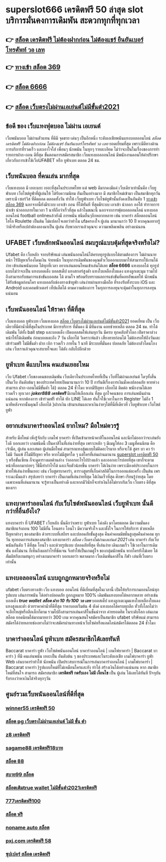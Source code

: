 # superslot666 เครดิตฟรี 50 ล่าสุด  slot  บริการมั่นคงการเดิมพัน  สะดวกทุกที่ทุกเวลา

## 👉 [สล็อต เครดิตฟรี ไม่ต้องฝากก่อน ไม่ต้องแชร์ ยืนยันเบอร์โทรศัพท์ วอ เลท](https://mabet.net/)
## 👉 [ทางเข้า สล็อต 369](https://mabet.net/register/)
## 👉 [สล็อต 6666](https://member.mabet.net/?action=login)
## 👉 [สล็อต เว็บตรงไม่ผ่านเอเย่นต์ไม่มีขั้นต่ํา2021](https://bio.link/tisawago)

##  ข้อดี ของ เว็บแทงฟุตบอล ไม่ผ่าน เอเยนต์

 เว็บพนันบอล  ไม่ผ่านตัวแทน  ที่ดีมี จุดขาย  เด่นๆ เป็นอีกหนึ่ง ระดับเอเชียพนันแทงบอลออนไลน์  *สล็อต เครดิตฟรี ไม่ต้องฝากก่อน ไม่ต้องแชร์ ยืนยันเบอร์โทรศัพท์ วอ เลท* ยอดเยี่ยมที่สุด  เพราะมีดีทางด้านการบริการที่รวดเร็ว และเอาใจใส่ เพื่อนๆ นักพนัน  ในทุกๆ รายละเอียด ไม่ว่าจะเป็นในเรื่องของการทำรายการฝาก-ถอน ดีที่สุด  ขั้นตอนการสมัครสมาชิก เว็บแทงบอลออนไลน์   มีพนักงานคอนให้คำปรึกษาเกี่ยวกับการเข้าใช้เว็บUFABET หรือ ยูฟ่าเบท ตลอด 24 ชม.


## เว็บพนันบอล ที่คนเล่น มากที่สุด 

เว็บแทงบอล มี เยอะแยะ เยอะที่สุดในประเทศไทย แต่ web  ดีมากคงมีแค่ เว็บเดียวเท่านั้นคือ เว็บยูฟ่าเบท เว็บไซต์ยูฟ่าที่ผู้เล่นให้ ได้รับความนิยม  กันเป็นอย่างมาก มี สมาชิกใหม่เข้ามา เป็นสมาชิกทุกวัน เพราะมี เซอร์วิส ที่ดีตลอด ตลอดทั้งวัน  ทำให้ เว็บยูฟ่าเบท เว็บไซต์ยูฟ่านั้นยังคงเป็นอันดับ 1  [ทางเข้า สล็อต 369](https://member.mabet.net/?action=login) นอกจากนี้ยังมีระบบ เอาเข้า ถอน ที่ได้ทันที ที่สุดมีระบบ เอาเข้า  นำออก ออโต้ ทำรายการ นำเข้า   นำออกภายในเวลา 1 นาทีถือว่าเร็วที่สุด แล้วในขณะนี้ นอกจากการฟุตบอลออนไลน์ แทงบอลออนไลน์ football onlineแล้วยังมี การพนัน ชนิดอื่นๆอีกหลากหลาย   เช่น บาคาร่า    สล็อตออนไลน์   ไฮโล  Roulette   เป็นต้น ไม่แปลกใจเลยว่าทำไม ufaครองใจ ผู้เล่น มานานกว่า 10 ปี หากคุณอยากรู้ว่าดีจริงหรือเปล่าต้องลองมาเป็น ผู้เล่น กับพวกเราแล้วคุณจะ ความเพลิดเพลิน อย่างแน่นอน


## UFABET เว็บหลักพนันออนไลน์ สมบรูณ์แบบคุ้มที่สุดจริงหรือไม่?

Ufabet  คือ  เว็บหลัก  จากบริษัทแม่ เล่นพนันออนไลน์ได้ครบทุกรูปแบบได้ตามต้องการ ไม่ผ่านนายหน้า ไร้ปัญหาเรื่องโดนเงิน   จ่ายหนัก ในทุกการเดิมพันของคุณตัวเว็บออกแบบมาให้สามารถใช้งานได้ง่าย เข้าเล่นพนันบอล ได้ทุกที่เวลา อยากเล่นตอนไหนเข้าเล่นได้เลย **สล็อต 6666**  แทงบอลได้ ทุกรูปแบบไม่ว่าจะเป็น แทงบอลเต็ง บอลสเต็ป แทงสกอร์สูงต่ำ แทงใบเหลืองใบแดง แทงลูกเตะมุม รวมไปถึงสามารถรับชมการแข่งขันบอลสด ได้ ตามใจ  พร้อมรับทราบผลการแข่งขันที่คอยอัพเดทให้ นักพนัน ได้รับข้อมูลก่อนใคร แทงบอลกับช่องทางเข้ายูฟ่า เล่นง่ายผ่านทางมือถือ ที่รองรับทั้งระบบ iOS และ Android และคอมพิวเตอร์ เท็ปแล็ตได้  ตามความต้องการ ในทุกการลงทุนจะคุ้มค่าในทุกการลงทุนแน่นอน


##  เว็บพนันออนไลน์  ให้ราคา ที่ดีที่สุด  

เว็บแทงบอล  ยูฟ่าเบท  เว็บแทงบอล  [สล็อต เว็บตรงไม่ผ่านเอเย่นต์ไม่มีขั้นต่ํา2021](https://mabet.net/register/) ยอดเยี่ยม  เป็น เว็บเดียวที่มีค่าน้ำดีที่สุดในประเทศ มีการบริการ ที่มั่นคง มี มีทีมงาน คอยช่วยเหลือ ตลอด 24 ชม.    ทำได้ เดิมพัน ได้ทั้ง ball step และบอลเต็ง  เปิดบอลสดให้เล่นทุกวัน มีครบ ทุกคลับทั่วโลก เปิดราคาล่วงหน้าให้ได้เดิมพัน ก่อนบอลเตะถึง 7 วัน   เลือกได้ วิเคราะห์แล้ว เสี่ยงทายก่อนได้ ไม่ต้องรอให้ถึงวันเตะ  เข้าร่วมฟรี ไม่มีขั้นต่ำ   ฝาก   เบิก  รวดเร็ว ภายใน 1 นาที มีระบบที่มั่นคง ปลอดภัย ไม่ต้องกลัวโดนโกง เล่น เว็บเราแล้วคุณจะสบายใจและ ได้ตัง กลับไปอีกด้วย

## ยูฟ่าเบท  ดีแบบไหน คนเล่นเยอะไหม

 เว็บ Ufabet เว็บของคนชอบเดิมพัน เว็บเดียวในประเทศไทยที่เป็น เว็บที่ไม่ผ่านเอเย่นต์ ใดๆทั้งสิ้น เป็นเว็บ อันดับต้นๆ  ของประเทศไทยเปิดมานานกว่า 10 ปี การันตีเรื่องการเงินมั่งคงปลอดภัย หายห่วง สามารถ  ฝาก-ถอนไม่มีขั้นต่ำ ได้} ตลอด 24 ชั่วโมง หากมีปัญหา เลือกได้ ติดต่อ พนักงานได้เลย รวดเร็ว ทุกเวลา  ***joker888 เครดิตฟรี*** มีเกมให้เลือกเล่น ที่สุด ถูกใจคนชอบ การเล่นพนันผ่านแน่นอน หากต้องการ  เข้าร่วมฟรี  ทำได้ ทัก LINE  ได้เลย ทันใจใช้เวลาในการ Register ไม่ถึง 1 นาทีหลังจากนั้นคุณก็ เลือกได้ }ฝากเงิน เข้ามาเล่นและหาเงินง่ายๆได้ที่นี่ที่เดียวที่ เว็บยูฟ่าเบท เว็บไซต์ยูฟ่า


## อยากเล่นบาคาร่าออนไลน์  ยากไหม? มือใหม่ควรรู้

สำหรับ มือใหม่  เพิ่งรู้จักกับ เกมไพ่ บาคาร่า ที่เปิดเข้ามาหน้าคาสิโนออนไลน์ และนึกไม่ออกว่าจะเล่นยังไงดี บอกเลยว่า เกมชนิดนี้ เป็นคาสิโนที่เล่นง่ายที่สุด เพราะหลัก ๆ มีเมนูให้ลง 3 เมนูที่คนนิยม คือ เจ้ามือ, ผู้เล่น และเสมอ ผู้เล่นมือใหม่  สามารถแทงสุ่มแบบไม่คิดอะไรมาก  หรือจะใช้ สูตร บา คา ร่า ไม่มี วันแพ้ ก็ไม่มีปัญหา หรือ หากไม่มีสูตรใด ๆ แต่ใครที่เล่นผ่านมานาน [superslot เครดิตฟรี 50](https://member.mabet.net/?action=login) ๆ หรือขั้นเซียน ก็จะดูตารางผลด้านล่าง ว่าออกอะไรไปบ้างแล้ว และออกอะไรบ่อยที่สุด เขาก็จะตามหน้าที่ออกมาบ่อยๆ วิธีนี้ทำกำไรได้ และเจ็บตัวน้อยขึ้น บาคาร่า ได้เงินง่าย  เพราะมีองค์ประกอบในการช่วยให้เล่นง่ายขึ้นเยอะ เช่น เว็บสูตรบาคาร่า, ตารางสูตรที่เก็บค่าสถิติในการออกแต่ละครั้ง เป็นต้น เพรราะฉะนั้นแล้ว สรุปเลยว่า บาคาร่า เป็นเกมที่เล่นง่ายที่สุด ได้เงินเร็วที่สุด ศึกษา เรียนรู้ง่ายสุด โดยเฉพาะคนที่เล่นมานาน จะรู้ทางเป็นอย่างดี และหากมีวินัยก็จะทำเงินได้ไม่ยากกับเว็บ เว็บตรง ดีที่สุดของเรา



## แทงบาคาร่าออนไลน์  กับเว็บไซต์พนันออนไลน์  เว็บยูฟ่าเบท  นั้นดีกว่าที่อื่นยังไง?

แทงบาคาร่า ที่ UFABET เว็บหลัก นั้นดีกว่าเพราะ ยูฟ่าเบท โด่งดัง  มาโดยตลอด มีความมั่นคง สมาชิกแจ้งถอน  100 ไม่มีอั้น โอนตรง โอนไว มีความจริงใจ และตั้งใจ ในการให้บริการ  ช่วยเหลือ ปัญหาต่างๆ ของสมาชิก ด้วยระบบที่เสถียร และปลอดภัยขั้นสูงสุด คืนค่าคอมมิชชั่นสูงสุดคืนค่าคอม  ทุกวัน ทุกยอดการเล่นของสมาชิก แทงบาคาร่า   *สล็อต เว็บตรงไม่ผ่านเอเย่นต์ 2021* เล่น บาคาร่า  กับเว็บพนันอันดับ 1 ดีที่สุด โอนไว และด้วยรูปแบบ ปลอดภัยที่สุด ที่เล่นง่าย เดินเกมเร็ว ใช้เวลาในการเดิมพัน แค่ไม่นาน ก็เห็นถึงผลกำไรที่ชัดเจน จึงทำให้เป็นเกมคู่ใจ ของกลุ่มนักพนัน หากใครยังไม่เคย ได้สัมผัสกับเกมสนุกๆ อย่างเกมบาคาร่า บอกเลยว่า พลาดมาก  เว็บเดิมพันคาสิโน กีฬา เล่นที่เว็บตรงเท่านั้น


## แทงบอลออนไลน์ แบบถูกฏกหมายจริงหรือไม่ 

 ufabet เว็บตรงทางเข้า  เว็บ แทงบอล ออนไลน์ ที่ดีเยี่ยมที่สุดในเวลานี้ เปิดให้บริการเกมออนไลน์ทุก รูปแบบ  เล่นการพนัน ได้อย่างปลอดภัย ถูกกฏหมาย 100% เดิมพันแทงบอลได้หลากหลาย  อย่างเช่นบอลเต็ง ***true wallet สล็อต ฝาก 10 รับ 100 วอ เลท*** บอลสเต็ป แทงลูกเตะมุมแทงใบเหลืองใบแดง แทงสูงและต่ำ ด้วยราคาค่าน้ำที่ดีที่สุด ราคาบอลเริ่มต้น 4 ตังค์ แทงบอลได้ครบทุกลีก ทั่วทั้งโลกไม่ว่าจะลีกใหญ่หรือลีกเล็กก็ตาม รวมไปถึงสามารถเล่นคาสิโนชั้นนำจาก ค่ายยอดฮิต ในระดับโลก  เล่นเกมสล็อต ยอดนิยมได้มากมายกว่า 300 เกม หากคุณสนใจสมัครเป็นสมาชิก  ufabet บริษัทแม่ สามารถสมัครได้ง่ายหลายช่องทางไม่ว่าจะสมัครผ่านทางหน้าเว็บไซค์หรือแอดไลน์สมัครได้ตลอด 24 ชั่วโมง

## บาคาร่าออนไลน์   ยูฟ่าเบท  สมัครสมาชิกได้เลยทันที

 Baccarat บาคาร่า   ยูฟ่า เว็บไซต์พนันออนไลน์  บาคาร่าออนไลน์ | เกมไพ่บาคาร่า | Baccarat บาคาร่า } ที่มี คนเล่นพนัน เยอะเป็น อันดับต้น ๆ ของประเทศและในระดับเอเชีย  เกมไพ่บาคาร่า  ยูฟ่า Web เล่นบาคาร่าทำให้ นักพนัน เปิดประสบการณ์ในการเล่นบาคาร่าออนไลน์ | เกมไพ่บาคาร่า | Baccarat บาคาร่า }รูปแบบใหม่ที่ไม่เหมือนใครและยัง  ทำได้ สร้างเงินได้อย่างแน่นอน หาก สมาชิกใหม่ที่สนใจ สามารถ  สมัครสมาชิก **เครดิตฟรี กดรับเอง ไม่มี เงื่อนไข**  เป็น ผู้เล่น ได้เลยได้ทันที  ปัจจุบัน  รับรองว่าหาเงินได้จริงทุกๆวัน


## ศูนย์รวมเว็บพนันออนไลน์ที่ดีที่สุด

### [winner55 เครดิตฟรี 50](https://atom.io/themes/MABET.net%20สล็อตเว็บตรง%20สล็อต%20นีโม่%20008%20สล็อต%20สล็อตอตกหนัก%2020รับ100)
### [สล็อต pg เว็บตรงไม่ผ่านเอเย่นต์ ไม่มี ขั้น ต่ํา](https://atom.io/themes/MABET.net%20สล็อตเว็บตรง%20dafabet%20เครดิตฟรี%202021%20008%20สล็อต%20สล็อตอตกหนัก%2020รับ100)
### [z8 เครดิตฟรี](https://atom.io/themes/MABET.net%20สล็อตเว็บตรง%20สล็อต777ฟรีเครดิต50%20008%20สล็อต%20สล็อตอตกหนัก%2020รับ100)
### [sagame88 เครดิตฟรี18บาท](https://atom.io/themes/MABET.net%20สล็อตเว็บตรง%20สมัคร%20ufabet%20รับโบนัส%20008%20สล็อต%20สล็อตอตกหนัก%2020รับ100)
### [สล็อต 88](https://atom.io/themes/MABET.net%20สล็อตเว็บตรง%20สมัคร%20ufabetยังไง%20008%20สล็อต%20สล็อตอตกหนัก%2020รับ100)
### [สบาย99 สล็อต](https://atom.io/themes/MABET.net%20สล็อตเว็บตรง%20joker%20สล็อต%20ฝาก10รับ100%20008%20สล็อต%20สล็อตอตกหนัก%2020รับ100)
### [สล็อตเติมtrue wallet ไม่มีขั้นต่ํา2021เครดิตฟรี](https://atom.io/themes/MABET.net%20สล็อตเว็บตรง%20เว็บ%20wow%20slot%20เครดิตฟรี%20008%20สล็อต%20สล็อตอตกหนัก%2020รับ100)
### [777เครดิตฟรี100](https://atom.io/themes/MABET.net%20สล็อตเว็บตรง%20superslot%20เครดิตฟรี%202021%20008%20สล็อต%20สล็อตอตกหนัก%2020รับ100)
### [สล็อต ฟรี](https://atom.io/themes/MABET.net%20สล็อตเว็บตรง%20เว็บ%20สล็อต%20อันดับ1%20008%20สล็อต%20สล็อตอตกหนัก%2020รับ100)
### [noname auto สล็อต](https://atom.io/themes/MABET.net%20สล็อตเว็บตรง%20เครดิตฟรี%2050%20ถอนได้%20300%20ล่าสุด%20pg%20008%20สล็อต%20สล็อตอตกหนัก%2020รับ100)
### [pxj.com เครดิตฟรี 58](https://atom.io/themes/MABET.net%20สล็อตเว็บตรง%20sbfplay%20เครดิตฟรี%20008%20สล็อต%20สล็อตอตกหนัก%2020รับ100)
### [ซุปเปอร์ สล็อต เครดิตฟรี](https://atom.io/themes/MABET.net%20สล็อตเว็บตรง%20เครดิตฟรี%20300%20ไม่ต้องฝาก%20ไม่ต้องแชร์%20แค่สมัคร%202021%20008%20สล็อต%20สล็อตอตกหนัก%2020รับ100)
